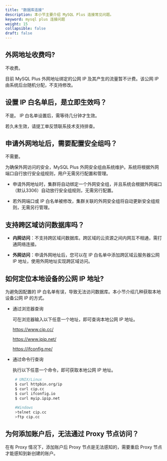 ```yaml
---
title: "数据库连接"
description: 本小节主要介绍 MySQL Plus 连接常见问题。 
keyword: mysql plus 连接问题
weight: 15
collapsible: false
draft: false
---
```


## 外网地址收费吗?

不收费。

目前 MySQL Plus 外网地址绑定的公网 IP 及其产生的流量暂不计费。该公网 IP 由系统后台随机分配，不支持修改。

## 设置 IP 白名单后，是立即生效吗？

不是。 IP 白名单设置后，需等待几分钟才生效。

若久未生效，请提工单反馈联系技术支持排查。

## 申请外网地址后，需要配置安全组吗？

不需要。

为确保外网访问的安全，MySQL Plus 外网安全组由系统维护。系统将根据外网端口自行放行安全组规则，用户无需另行配置和管理。

- 申请外网地址时，集群将自动绑定一个外网安全组，并且系统会根据外网端口（默认3306）自动放行安全组规则，无需另行配置。

- 若外网端口或 IP 白名单被修改，集群关联的外网安全组将自动更新安全组规则，无需另行管理。

## 支持跨区域访问数据库吗？

- **内网访问**：不支持跨区域问数据库。跨区域的云资源之间内网互不相通，需打通网络连接。

- **外网访问**：申请外网地址后，您可以在 IP 白名单中添加跨区域云服务器公网 IP 地址，使用外网地址实现跨区域访问。

## 如何定位本地设备的公网 IP 地址?

为避免因配置的 IP 白名单有误，导致无法访问数据库。本小节介绍几种获取本地设备公网 IP 的方式。

- 通过浏览器查询

  可在浏览器输入以下任意一个地址，即可查询本地公网 IP 地址。

  https://www.cip.cc/
  
  https://www.ipip.net/

  https://ifconfig.me/

- 通过命令行查询

  执行以下任意一个命令，即可获取本地公网 IP 地址。
  
  ```bash
   # UNIX/Linux 
   $ curl httpbin.org/ip
   $ curl cip.cc
   $ curl ifconfig.io
   $ curl myip.ipip.net
   
   #Windows
   >telnet cip.cc
   >ftp cip.cc
  ```

## 为何添加账户后，无法通过 Proxy 节点访问？

在有 Proxy 情况下，添加账户后 Proxy 节点是无法感知的，需要重启 Proxy 节点才能感知到新创建的账户。